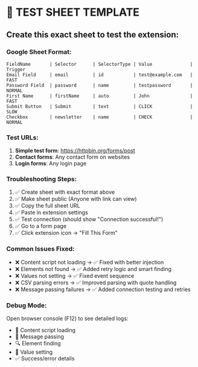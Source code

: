 # 🧪 TEST SHEET TEMPLATE

## Create this exact sheet to test the extension:

### Google Sheet Format:
```
FieldName       | Selector      | SelectorType | Value              | Trigger
Email Field     | email         | id           | test@example.com   | FAST
Password Field  | password      | name         | testpassword       | NORMAL
First Name      | firstName     | auto         | John               | FAST
Submit Button   | Submit        | text         | CLICK              | SLOW
Checkbox        | newsletter    | name         | CHECK              | NORMAL
```

### Test URLs:
1. **Simple test form**: https://httpbin.org/forms/post
2. **Contact forms**: Any contact form on websites
3. **Login forms**: Any login page

### Troubleshooting Steps:
1. ✅ Create sheet with exact format above
2. ✅ Make sheet public (Anyone with link can view)
3. ✅ Copy the full sheet URL
4. ✅ Paste in extension settings
5. ✅ Test connection (should show "Connection successful!")
6. ✅ Go to a form page
7. ✅ Click extension icon → "Fill This Form"

### Common Issues Fixed:
- ❌ Content script not loading → ✅ Fixed with better injection
- ❌ Elements not found → ✅ Added retry logic and smart finding
- ❌ Values not setting → ✅ Fixed event sequence
- ❌ CSV parsing errors → ✅ Improved parsing with quote handling
- ❌ Message passing failures → ✅ Added connection testing and retries

### Debug Mode:
Open browser console (F12) to see detailed logs:
- 🚀 Content script loading
- 📡 Message passing
- 🔍 Element finding
- 📝 Value setting
- ✅ Success/error details